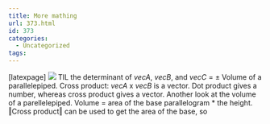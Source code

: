 ```yaml
---
title: More mathing
url: 373.html
id: 373
categories:
  - Uncategorized
tags:
---
```


\[latexpage\] [![](/wp-content/uploads/2014/05/1002px-Parallelepiped_volume.svg_-150x150.png)](/wp-content/uploads/2014/05/1002px-Parallelepiped_volume.svg_.png) TIL the determinant of $vec{A}$, $vec{B}$, and $vec{C}$ = ± Volume of a parallelepiped. Cross product: $vec{A}$ x $vec{B}$ is a vector. Dot product gives a number, whereas cross product gives a vector. Another look at the volume of a parellelepiped. Volume = area of the base parallelogram * the height. ‖Cross product‖ can be used to get the area of the base, so